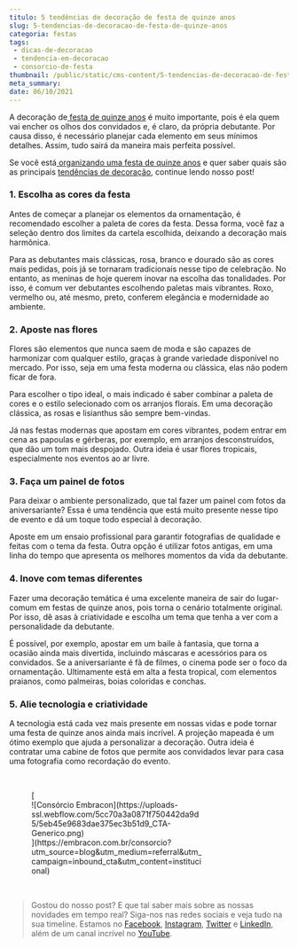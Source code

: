 ```yaml
---
titulo: 5 tendências de decoração de festa de quinze anos
slug: 5-tendencias-de-decoracao-de-festa-de-quinze-anos
categoria: festas
tags:
 - dicas-de-decoracao
 - tendencia-em-decoracao
 - consorcio-de-festa
thumbnail: /public/static/cms-content/5-tendencias-de-decoracao-de-festa-de-quinze-anos.jpg
meta_summary: 
date: 06/10/2021
---
```

A decoração de[ festa de quinze anos](https://www.embracon.com.br/blog/5-dicas-para-planejar-uma-festa-de-quinze-anos) é muito importante, pois é ela quem vai encher os olhos dos convidados e, é claro, da própria debutante. Por causa disso, é necessário planejar cada elemento em seus mínimos detalhes. Assim, tudo sairá da maneira mais perfeita possível.

Se você está[ organizando uma festa de quinze anos](https://www.embracon.com.br/blog/festa-de-15-anos-confira-as-principais-tendencias) e quer saber quais são as principais [tendências de decoração](https://www.embracon.com.br/blog/conheca-as-principais-tendencias-em-decoracao-de-casamento), continue lendo nosso post!

### 1. Escolha as cores da festa

Antes de começar a planejar os elementos da ornamentação, é recomendado escolher a paleta de cores da festa. Dessa forma, você faz a seleção dentro dos limites da cartela escolhida, deixando a decoração mais harmônica.

Para as debutantes mais clássicas, rosa, branco e dourado são as cores mais pedidas, pois já se tornaram tradicionais nesse tipo de celebração. No entanto, as meninas de hoje querem inovar na escolha das tonalidades. Por isso, é comum ver debutantes escolhendo paletas mais vibrantes. Roxo, vermelho ou, até mesmo, preto, conferem elegância e modernidade ao ambiente.

### 2. Aposte nas flores

Flores são elementos que nunca saem de moda e são capazes de harmonizar com qualquer estilo, graças à grande variedade disponível no mercado. Por isso, seja em uma festa moderna ou clássica, elas não podem ficar de fora.

Para escolher o tipo ideal, o mais indicado é saber combinar a paleta de cores e o estilo selecionado com os arranjos florais. Em uma decoração clássica, as rosas e lisianthus são sempre bem-vindas.

Já nas festas modernas que apostam em cores vibrantes, podem entrar em cena as papoulas e gérberas, por exemplo, em arranjos desconstruídos, que dão um tom mais despojado. Outra ideia é usar flores tropicais, especialmente nos eventos ao ar livre.

### 3. Faça um painel de fotos

Para deixar o ambiente personalizado, que tal fazer um painel com fotos da aniversariante? Essa é uma tendência que está muito presente nesse tipo de evento e dá um toque todo especial à decoração.

Aposte em um ensaio profissional para garantir fotografias de qualidade e feitas com o tema da festa. Outra opção é utilizar fotos antigas, em uma linha do tempo que apresenta os melhores momentos da vida da debutante.

### 4. Inove com temas diferentes

Fazer uma decoração temática é uma excelente maneira de sair do lugar-comum em festas de quinze anos, pois torna o cenário totalmente original. Por isso, dê asas à criatividade e escolha um tema que tenha a ver com a personalidade da debutante.

É possível, por exemplo, apostar em um baile à fantasia, que torna a ocasião ainda mais divertida, incluindo máscaras e acessórios para os convidados. Se a aniversariante é fã de filmes, o cinema pode ser o foco da ornamentação. Ultimamente está em alta a festa tropical, com elementos praianos, como palmeiras, boias coloridas e conchas.

### 5. Alie tecnologia e criatividade

A tecnologia está cada vez mais presente em nossas vidas e pode tornar uma festa de quinze anos ainda mais incrível. A projeção mapeada é um ótimo exemplo que ajuda a personalizar a decoração. Outra ideia é contratar uma cabine de fotos que permite aos convidados levar para casa uma fotografia como recordação do evento.

‍

<figure class="w-richtext-figure-type-image w-richtext-align-center" style="max-width:310px">[<div>![Consórcio Embracon](https://uploads-ssl.webflow.com/5cc70a3a0871f750442da9d5/5eb45e9683dae375ec3b51d9_CTA-Generico.png)</div>](https://embracon.com.br/consorcio?utm_source=blog&utm_medium=referral&utm_campaign=inbound_cta&utm_content=institucional)</figure>‍

> Gostou do nosso post? E que tal saber mais sobre as nossas novidades em tempo real? Siga-nos nas redes sociais e veja tudo na sua timeline. Estamos no [Facebook](https://www.facebook.com/embracon/), [Instagram](https://www.instagram.com/embraconoficial/), [Twitter](https://twitter.com/embracon) e [LinkedIn](https://www.linkedin.com/company/1018875/), além de um canal incrível no [YouTube](https://www.youtube.com/channel/UCL-Y0mv9zc73Iek48NLUBzQ).

‍
